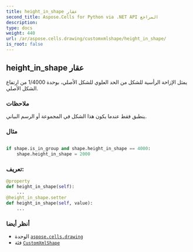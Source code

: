 ```yaml
---
title: height_in_shape عقار
second_title: Aspose.Cells for Python via .NET API المراجع
description:
type: docs
weight: 440
url: /ar/aspose.cells.drawing/customxmlshape/height_in_shape/
is_root: false
---
```

##  height_in_shape عقار

يمثل الإزاحة الرأسية للشكل من الحد العلوي للشكل الأصلي، بوحدة 1/4000 من ارتفاع الشكل الأصلي.

###  ملاحظات

ينطبق فقط عندما يكون هذا الشكل في المجموعة أو الرسم البياني.

###  مثال

```python

if shape.is_in_group and shape.height_in_shape == 4000:
    shape.height_in_shape = 2000

```
###  تعريف:
```python
@property
def height_in_shape(self):
    ...
@height_in_shape.setter
def height_in_shape(self, value):
    ...
```

###  أنظر أيضا
* الوحدة [`aspose.cells.drawing`](../../)
* فئة [`CustomXmlShape`](/cells/python-net/ar/aspose.cells.drawing/customxmlshape)
